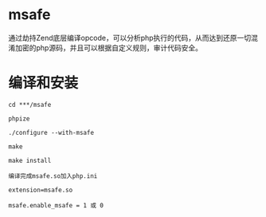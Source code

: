 msafe
=====

通过劫持Zend底层编译opcode，可以分析php执行的代码，从而达到还原一切混淆加密的php源码，并且可以根据自定义规则，审计代码安全。

编译和安装
===
  	cd ***/msafe
  
  	phpize
  
	./configure --with-msafe
	
	make
	
	make install
	
	编译完成msafe.so加入php.ini
	
	extension=msafe.so
	
	msafe.enable_msafe = 1 或 0
